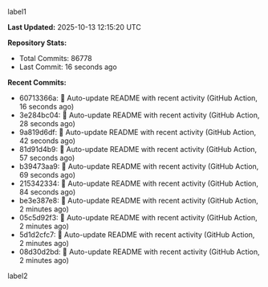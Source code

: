 
label1 
<!-- ACTIVITY_START -->
**Last Updated:** 2025-10-13 12:15:20 UTC

**Repository Stats:**
- Total Commits: 86778
- Last Commit: 16 seconds ago

**Recent Commits:**
- 60713366a: 🤖 Auto-update README with recent activity (GitHub Action, 16 seconds ago)
- 3e284bc04: 🤖 Auto-update README with recent activity (GitHub Action, 28 seconds ago)
- 9a819d6df: 🤖 Auto-update README with recent activity (GitHub Action, 42 seconds ago)
- 81d91d4b9: 🤖 Auto-update README with recent activity (GitHub Action, 57 seconds ago)
- b39473aa9: 🤖 Auto-update README with recent activity (GitHub Action, 69 seconds ago)
- 215342334: 🤖 Auto-update README with recent activity (GitHub Action, 84 seconds ago)
- be3e387e8: 🤖 Auto-update README with recent activity (GitHub Action, 2 minutes ago)
- 05c5d92f3: 🤖 Auto-update README with recent activity (GitHub Action, 2 minutes ago)
- 5d1d2cfc7: 🤖 Auto-update README with recent activity (GitHub Action, 2 minutes ago)
- 08d30d2bd: 🤖 Auto-update README with recent activity (GitHub Action, 2 minutes ago)
<!-- ACTIVITY_END -->

label2
